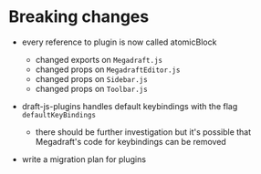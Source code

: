 # Breaking changes

* every reference to plugin is now called atomicBlock
  * changed exports on `Megadraft.js`
  * changed props on `MegadraftEditor.js`
  * changed props on `Sidebar.js`
  * changed props on `Toolbar.js`

* draft-js-plugins handles default keybindings with the flag `defaultKeyBindings`
  * there should be further investigation but it's possible that Megadraft's code for keybindings can be removed

* write a migration plan for plugins
